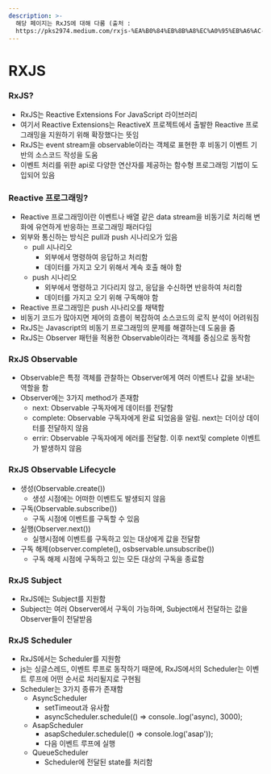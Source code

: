 ```yaml
---
description: >-
  해당 페이지는 RxJS에 대해 다룸 (출처 :
  https://pks2974.medium.com/rxjs-%EA%B0%84%EB%8B%A8%EC%A0%95%EB%A6%AC-41f67c37e028)
---
```


# RXJS

### RxJS?

* RxJS는 Reactive Extensions For JavaScript 라이브러리
* 여기서 Reactive Extensions는 ReactiveX 프로젝트에서 출발한 Reactive 프로그래밍을 지원하기 위해 확장했다는 뜻임
* RxJS는 event stream을 observable이라는 객체로 표현한 후 비동기 이벤트 기반의 소스코드 작성을 도움
* 이벤트 처리를 위한 api로 다양한 연산자를 제공하는 함수형 프로그래밍 기법이 도입되어 있음

### Reactive 프로그래밍?

* Reactive 프로그래밍이란 이벤트나 배열 같은 data stream을 비동기로 처리해 변화에 유연하게 반응하는 프로그래밍 패러다임
* 외부와 통신하는 방식은 pull과 push 시나리오가 있음
  * pull 시나리오
    * 외부에서 명령하여 응답하고 처리함
    * 데이터를 가지고 오기 위해서 계속 호출 해야 함
  * push 시나리오
    * 외부에서 명령하고 기다리지 않고, 응답을 수신하면 반응하여 처리함
    * 데이터를 가지고 오기 위해 구독해야 함
* Reactive 프로그래밍은 push 시나리오를 채택함
* 비동기 코드가 많아지면 제어의 흐름이 복잡하여 소스코드의 로직 분석이 어려워짐
* RxJS는 Javascript의 비동기 프로그래밍의 문제를 해결하는데 도움을 줌
* RxJS는 Observer 패턴을 적용한 Observable이라는 객체를 중심으로 동작함

### RxJS Observable

* Observable은 특정 객체를 관찰하는 Observer에게 여러 이벤트나 값을 보내는 역할을 함
* Observer에는 3가지 method가 존재함
  * next: Observable 구독자에게 데이터를 전달함
  * complete: Observable 구독자에게 완료 되었음을 알림. next는 더이상 데이터를 전달하지 않음
  * errir: Observable 구독자에게 에러를 전달함. 이후 next및 complete 이벤트가 발생하지 않음

### RxJS Observable Lifecycle

* 생성(Observable.create())
  * 생성 시점에는 어떠한 이벤트도 발생되지 않음
* 구독(Observable.subscribe())
  * 구독 시점에 이벤트를 구독할 수 있음
* 실행(Observer.next())
  * 실행시점에 이벤트를 구독하고 있는 대상에게 값을 전달함
* 구독 해제(observer.complete(), osbservable.unsubscribe())
  * 구독 해제 시점에 구독하고 있는 모든 대상의 구독을 종료함

### RxJS Subject

* RxJS에는 Subject를 지원함
* Subject는 여러 Observer에서 구독이 가능하며, Subject에서 전달하는 값을 Observer들이 전달받음

### RxJS Scheduler

* RxJS에서는 Scheduler를 지원함
* js는 싱글스레드, 이벤트 루프로 동작하기 때문에, RxJS에서의 Scheduler는 이벤트 루프에 어떤 순서로 처리될지로 구현됨
* Scheduler는 3가지 종류가 존재함
  * AsyncScheduler
    * setTimeout과 유사함
    * asyncScheduler.schedule(()  => console..log('async), 3000);
  * AsapScheduler
    * asapScheduler.schedule(() => console.log('asap'));
    * 다음 이벤트 루프에 실행
  * QueueScheduler
    * Scheduler에 전달된 state를 처리함

